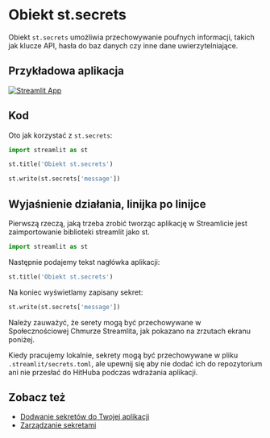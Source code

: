 # Obiekt st.secrets

Obiekt `st.secrets` umożliwia przechowywanie poufnych informacji, takich jak klucze API, hasła do baz danych czy inne dane uwierzytelniające.

## Przykładowa aplikacja

[![Streamlit App](https://static.streamlit.io/badges/streamlit_badge_black_white.svg)](https://share.streamlit.io/dataprofessor/st.secrets/)

## Kod
Oto jak korzystać z `st.secrets`:
```python
import streamlit as st

st.title('Obiekt st.secrets')

st.write(st.secrets['message'])
```

## Wyjaśnienie działania, linijka po linijce
Pierwszą rzeczą, jaką trzeba zrobić tworząc aplikację w Streamlicie jest zaimportowanie biblioteki streamlit jako st.
```python
import streamlit as st
```

Następnie podajemy tekst nagłówka aplikacji:
```python
st.title('Obiekt st.secrets')
```

Na koniec wyświetlamy zapisany sekret:
```python
st.write(st.secrets['message'])
```

Należy zauważyć, że serety mogą być przechowywane w Społecznościowej Chmurze Streamlita, jak pokazano na zrzutach ekranu poniżej.

Kiedy pracujemy lokalnie, sekrety mogą być przechowywane w pliku `.streamlit/secrets.toml`, ale upewnij się aby nie dodać ich do repozytorium ani nie przesłać do HitHuba podczas wdrażania aplikacji.

## Zobacz też
- [Dodwanie sekretów do Twojej aplikacji](https://blog.streamlit.io/secrets-in-sharing-apps/)
- [Zarządzanie sekretami](https://docs.streamlit.io/streamlit-cloud/get-started/deploy-an-app/connect-to-data-sources/secrets-management)
